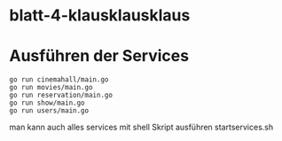 # blatt-4-klausklausklaus


# Ausführen der Services
    go run cinemahall/main.go
    go run movies/main.go
    go run reservation/main.go
    go run show/main.go
    go run users/main.go


man kann auch alles services mit shell Skript ausführen startservices.sh
